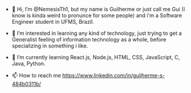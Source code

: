 - 👋 Hi, I’m @NemesisTh1, but my name is Guilherme or just call me Gui (I know is kinda weird to pronunce for some people) and i'm a Software Engineer student in UFMS, Brazil.

- 👀 I’m interested in learning any kind of technology, just trying to get a Generalist feeling of information technology as a whole, before specializing in something i like. 

- 🌱 I’m currently learning React.js, Node.js, HTML, CSS, JavaScript, C, Java, Python.

- 📫 How to reach me https://www.linkedin.com/in/guilherme-s-484b0311b/
